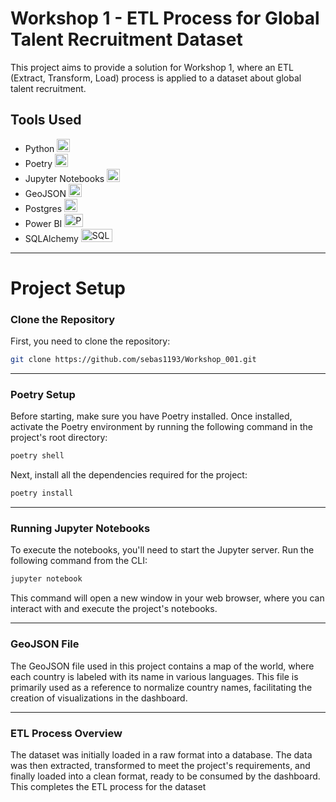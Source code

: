 # Workshop 1 - ETL Process for Global Talent Recruitment Dataset

This project aims to provide a solution for Workshop 1, where an ETL (Extract, Transform, Load) process is applied to a dataset about global talent recruitment.

## Tools Used
- Python <img src="https://cdn-icons-png.flaticon.com/128/3098/3098090.png" alt="Python" width="21px" height="21px">
- Poetry <img src="https://python-poetry.org/images/logo-origami.svg" alt="Poetry" width="21px" height="21px">
- Jupyter Notebooks <img src="https://upload.wikimedia.org/wikipedia/commons/thumb/3/38/Jupyter_logo.svg/883px-Jupyter_logo.svg.png" alt="Jupyer" width="21px" height="21px">
- GeoJSON <img src="https://cdn-icons-png.flaticon.com/512/11570/11570271.png" alt="Json" width="21px" height="21px">
- Postgres <img src="https://cdn-icons-png.flaticon.com/128/5968/5968342.png" alt="Postgres" width="21px" height="21px">
- Power BI <img src="https://1000logos.net/wp-content/uploads/2022/08/Microsoft-Power-BI-Logo.png" alt="PowerBI" width="30px" height="21px">
- SQLAlchemy <img src="https://quintagroup.com/cms/python/images/sqlalchemy-logo.png/@@images/eca35254-a2db-47a8-850b-2678f7f8bc09.png" alt="SQLalchemy" width="50px" height="21px">

---
# Project Setup

### Clone the Repository

First, you need to clone the repository:

```bash
git clone https://github.com/sebas1193/Workshop_001.git
```

---
### Poetry Setup

Before starting, make sure you have Poetry installed. Once installed, activate the Poetry environment by running the following command in the project's root directory:

```bash
poetry shell
```

Next, install all the dependencies required for the project:

```bash
poetry install
```

---
### Running Jupyter Notebooks

To execute the notebooks, you'll need to start the Jupyter server. Run the following command from the CLI:


```bash
jupyter notebook
```

This command will open a new window in your web browser, where you can interact with and execute the project's notebooks.

---
### GeoJSON File

The GeoJSON file used in this project contains a map of the world, where each country is labeled with its name in various languages. This file is primarily used as a reference to normalize country names, facilitating the creation of visualizations in the dashboard.

---
### ETL Process Overview

The dataset was initially loaded in a raw format into a database. The data was then extracted, transformed to meet the project's requirements, and finally loaded into a clean format, ready to be consumed by the dashboard. This completes the ETL process for the dataset